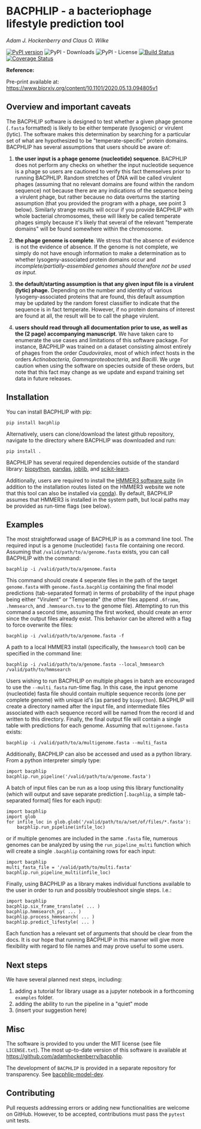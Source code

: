 # BACPHLIP - a bacteriophage lifestyle prediction tool

*Adam J. Hockenberry and Claus O. Wilke*

[![PyPI version](https://badge.fury.io/py/bacphlip.svg)](https://badge.fury.io/py/bacphlip)
![PyPI - Downloads](https://img.shields.io/pypi/dm/bacphlip)
![PyPI - License](https://img.shields.io/pypi/l/bacphlip)
[![Build Status](https://travis-ci.com/adamhockenberry/bacphlip.svg?branch=master)](https://travis-ci.com/adamhockenberry/bacphlip)
[![Coverage Status](https://img.shields.io/codecov/c/github/adamhockenberry/bacphlip/master.svg)](https://codecov.io/github/adamhockenberry/bacphlip?branch=master)

**Reference:**

Pre-print available at: <https://www.biorxiv.org/content/10.1101/2020.05.13.094805v1>


## Overview and important caveats

The BACPHLIP software is designed to test whether a given phage genome (`.fasta` formatted) is likely to be either temperate (lysogenic) or virulent (lytic). The software makes this determination by searching for a particular set of what are hypothesized to be "temperate-specific" protein domains. BACPHLIP has several assumptions that users should be aware of:

1. **the user input is a phage genome (nucleotide) sequence**. BACPHLIP does not perform any checks on whether the input nucleotide sequence is a phage so users are cautioned to verify this fact themselves prior to running BACPHLIP. Random stretches of DNA will be called virulent phages (assuming that no relevant domains are found within the random sequence) not because there are any indications of the sequence being a virulent phage, but rather because no data overturns the starting assumption (that you provided the program with a phage, see point 3 below). Similarly strange results will occur if you provide BACPHLIP with whole bacterial chromosomes, these will likely be called temperate phages simply because it's likely that several of the relevant "temperate domains" will be found somewhere within the chromosome.

2. **the phage genome is complete**.  We stress that the absence of evidence is not the evidence of absence. If the genome is not complete, we simply do not have enough information to make a determination as to whether lysogeny-associated protein domains occur and *incomplete/partially-assembled genomes should therefore not be used as input*.  

3. **the default/starting assumption is that any given input file is a virulent (lytic) phage.** Depending on the number and identity of various lysogeny-associated proteins that are found, this default assumption may be updated by the random forest classifier to indicate that the sequence is in fact temperate. However, if no protein domains of interest are found at all, the result will be to call the phage virulent. 

4. **users should read through all documentation prior to use, as well as the (2 page) accompanying manuscript**. We have taken care to enumerate the use cases and limitations of this software package. For instance, BACPHLIP was trained on a dataset consisting almost entirely of phages from the order *Caudovirales*, most of which infect hosts in the orders *Actinobacteria*, *Gammaproteobacteria*, and *Bacilli*. We urge caution when using the software on species outside of these orders, but note that this fact may change as we update and expand training set data in future releases. 

## Installation

You can install BACPHLIP with pip:
```
pip install bacphlip
```

Alternatively, users can clone/download the latest github repository, navigate to the directory where BACPHLIP was downloaded and run:
```
pip install .
```

BACPHLIP has several required dependencies outside of the standard library: [biopython](https://pypi.org/project/biopython/), [pandas](https://pypi.org/project/pandas/), [joblib](https://pypi.org/project/joblib/), and [scikit-learn](https://pypi.org/project/scikit-learn/).

Additionally, users are required to install the [HMMER3 software suite](http://hmmer.org/) (in addition to the installation routes listed on the HMMER3 website we note that this tool can also be installed via [conda](https://anaconda.org/bioconda/hmmer)). By default, BACPHLIP assumes that HMMER3 is installed in the system path, but local paths may be provided as run-time flags (see below). 

## Examples

The most straightforwad usage of BACPHLIP is as a command line tool. The required input is a genome (nucleotide) `fasta` file containing one record. Assuming that `/valid/path/to/a/genome.fasta` exists, you can call BACPHLIP with the command:
```
bacphlip -i /valid/path/to/a/genome.fasta
```

This command should create 4 seperate files in the path of the target `genome.fasta` with `genome.fasta.bacphlip` containing the final model predictions (tab-separated format) in terms of probability of the input phage being either "Virulent" or "Temperate" (the other files append `.6frame`, `.hmmsearch`, and `.hmmsearch.tsv` to the genome file). Attempting to run this command a second time, assuming the first worked, should create an error since the output files already exist. This behavior can be altered with a flag to force overwrite the files:
```
bacphlip -i /valid/path/to/a/genome.fasta -f 
```

A path to a local HMMER3 install (specifically, the `hmmsearch` tool) can be specified in the command line:
```
bacphlip -i /valid/path/to/a/genome.fasta --local_hmmsearch /valid/path/to/hmmsearch
```

Users wishing to run BACPHLIP on multiple phages in batch are encouraged to use the `--multi_fasta` run-time flag. In this case, the input genome (nucleotide) fasta file should contain multiple sequence records (one per complete genome) with unique id's (as parsed by `biopython`). BACPHLIP will create a directory named after the input file, and intermediate files associated with each sequence record will be named from the record id and written to this directory. Finally, the final output file will contain a single table with predictions for each genome. Assuming that `multigenome.fasta` exists:
```
bacphlip -i /valid/path/to/a/multigenome.fasta --multi_fasta
```

Additionally, BACPHLIP can also be accessed and used as a python library. From a python interpreter simply type:
```
import bacphlip
bacphlip.run_pipeline('/valid/path/to/a/genome.fasta')
```

A batch of input files can be run as a loop using this library functionality (which will output and save separate prediction [`.bacphlip`, a simple tab-separated format] files for each input):
```
import bacphlip
import glob
for infile_loc in glob.glob('/valid/path/to/a/set/of/files/*.fasta'):
    bacphlip.run_pipeline(infile_loc)
```

or if multiple genomes are included in the same `.fasta` file, numerous genomes can be analyzed by using the `run_pipeline_multi` function which will create a single `.bacphlip` containing rows for each input:
```
import bacphlip
multi_fasta_file = '/valid/path/to/multi.fasta'
bacphlip.run_pipeline_multi(infile_loc)
```


Finally, using BACPHLIP as a library makes individual functions available to the user in order to run and possibly troubleshoot single steps. I.e.:
```
import bacphlip
bacphlip.six_frame_translate( ... )
bacphlip.hmmsearch_py( ... )
bacphlip.process_hmmsearch( ... )
bacphlip.predict_lifestyle( ... )
```
Each function has a relevant set of arguments that should be clear from the docs. It is our hope that running BACPHLIP in this manner will give more flexibility with regard to file names and may prove useful to some users.

## Next steps

We have several planned next steps, including:
1. adding a tutorial for library usage as a jupyter notebook in a forthcoming `examples` folder. 
2. adding the ability to run the pipeline in a "quiet" mode
3. (insert your suggestion here)

## Misc

The software is provided to you under the MIT license (see file `LICENSE.txt`).
The most up-to-date version of this software is available at
https://github.com/adamhockenberry/bacphlip.

The development of `BACPHLIP` is provided in a separate repository for transparency. See [bacphlip-model-dev](https://github.com/adamhockenberry/bacphlip-model-dev).

## Contributing

Pull requests addressing errors or adding new functionalities are welcome on GitHub. However, to be accepted, contributions must pass the `pytest` unit tests. 
